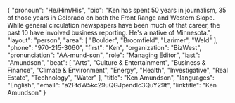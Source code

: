 {
  "pronoun": "He/Him/His",
  "bio": "Ken has spent 50 years in journalism, 35 of those years in Colorado on both the Front Range and Western Slope. While general circulation newspapers have been much of that career, the past 10 have involved business reporting. He's a native of Minnesota.",
  "layout": "person",
  "area": [
    "Boulder",
    "Broomfield",
    "Larimer",
    "Weld"
  ],
  "phone": "970-215-3060",
  "first": "Ken",
  "organization": "BizWest",
  "pronunciation": "AA-mund-son",
  "role": "Managing Editor",
  "last": "Amundson",
  "beat": [
    "Arts",
    "Culture & Entertainment",
    "Business & Finance",
    "Climate & Environment",
    "Energy",
    "Health",
    "Investigative",
    "Real Estate",
    "Technology",
    "Water"
  ],
  "title": "Ken Amundson",
  "languages": "English",
  "email": "a2FtdW5kc29uQGJpendlc3QuY29t",
  "linktitle": "Ken Amundson"
}

